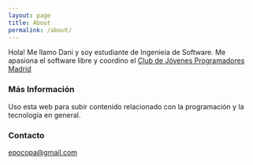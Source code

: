 ```yaml
---
layout: page
title: About
permalink: /about/
---
```


Hola! Me llamo Dani y soy estudiante de Ingenieía de Software. Me apasiona el software libre y coordino el [Club de Jóvenes Programadores Madrid](https://twitter.com/CJPmadrid)
### Más Información

Uso esta web para subir contenido relacionado con la programación y la tecnología en general.
### Contacto

[epocopa@gmail.com](mailto:epocopa@gmail.com)
